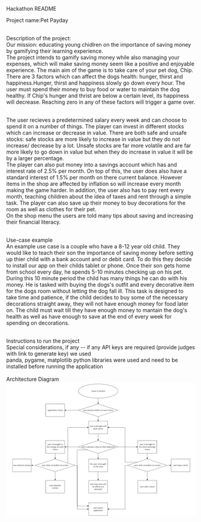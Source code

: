 Hackathon <WHACK> README<br>

Project name:Pet Payday<br><br>

Description of the project:<br>
Our mission: educating young chidlren on the importance of saving money by gamifying their learning experience. <br>
The project intends to gamify saving money while also managing your expenses, which will make saving money seem like a positive and enjoyable experience. The main aim of the game is to take care of your pet dog, Chip. There are 3 factors which can affect the dogs health: hunger, thirst and happiness.Hunger, thirst and happiness slowly go down every hour. The user must spend their money to buy food or water to maintain the dog healthy. If Chip's hunger and thrist are below a certain level, its happiness will decrease. Reaching zero in any of these factors will trigger a game over. <br><br>

The user recieves a predetermined salary every week and can choose to spend it on a number of things. The player can invest in different stocks which can increase or decrease in value. There are both safe and unsafe stocks: safe stocks are more likely to increase in value but they do not increase/ decrease by a lot. Unsafe stocks are far more volatile and are far more likely to go down in value but when they do increase in value it will be by a larger percentage. <br>
The player can also put money into a savings account which has and interest rate of 2.5% per month. On top of this, the user does also have a standard interest of 1.5% per month on there current balance. However items in the shop are affected by inflation so will increase every month making the game harder. In addition, the user also has to pay rent every month, teaching children about the idea of taxes and rent through a simple task. The player can also save up their money to buy decorations for the room as well as clothes for their pet. <br>
On the shop menu the users are told many tips about saving and increasing their financial literacy.
<br><br>

Use-case example<br>
An example use case is a couple who have a 8-12 year old child. They would like to teach their son the importance of saving money before setting up thier child with a bank account and or debit card. To do this they decide to install our app on their childs tablet or phone. Once their son gets home from school every day, he spends 5-10 minutes checking up on his pet. During this 10 minute period the child has many things he can do with his money. He is tasked with buying the dogs's outfit and every decorative item for the dogs room without letting the dog fall ill. This task is designed to take time and patience, if the child decides to buy some of the necessary decorations straight away, they will not have enough money for food later on. The child must wait till they have enough money to mantain the dog's health as well as have enough to save at the end of every week for spending on decorations. <br><br>

Instructions to run the project<br>
Special considerations, if any -- if any API keys are required (provide judges with link to generate key)
we used <br>
panda, pygame, matplotlib python libraries were used and need to be installed before running the application 
<br><br>
Architecture Diagram
![Architecture Diagram](image.png)

